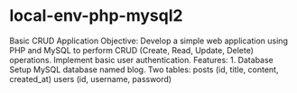 # local-env-php-mysql2
Basic CRUD Application  Objective:  Develop a simple web application using PHP and MySQL to perform CRUD (Create, Read, Update, Delete) operations.  Implement basic user authentication.   Features:  1. Database Setup  MySQL database named blog.  Two tables:  posts (id, title, content, created_at)  users (id, username, password)   
